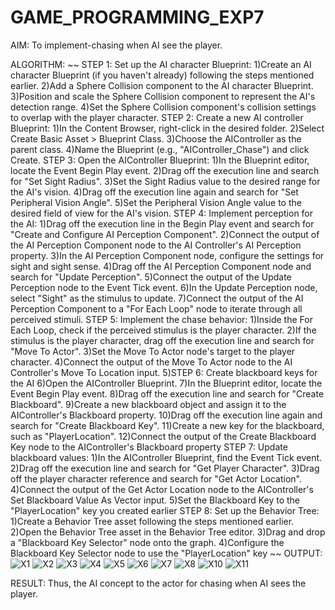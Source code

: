 # GAME_PROGRAMMING_EXP7
AIM:
To implement-chasing when AI see the player.

ALGORITHM:
~~
STEP 1: Set up the AI character Blueprint:
1)Create an AI character Blueprint (if you haven't already) following the steps mentioned earlier.
2)Add a Sphere Collision component to the AI character Blueprint.
3)Position and scale the Sphere Collision component to represent the AI's detection range.
4)Set the Sphere Collision component's collision settings to overlap with the player character.
STEP 2: Create a new AI controller Blueprint:
1)In the Content Browser, right-click in the desired folder.
2)Select Create Basic Asset > Blueprint Class.
3)Choose the AIController as the parent class.
4)Name the Blueprint (e.g., "AIController_Chase") and click Create.
STEP 3: Open the AIController Blueprint:
1)In the Blueprint editor, locate the Event Begin Play event.
2)Drag off the execution line and search for "Set Sight Radius".
3)Set the Sight Radius value to the desired range for the AI's vision.
4)Drag off the execution line again and search for "Set Peripheral Vision Angle".
5)Set the Peripheral Vision Angle value to the desired field of view for the AI's vision.
STEP 4: Implement perception for the AI:
1)Drag off the execution line in the Begin Play event and search for "Create and Configure AI Perception Component".
2)Connect the output of the AI Perception Component node to the AI Controller's AI Perception property.
3)In the AI Perception Component node, configure the settings for sight and sight sense.
4)Drag off the AI Perception Component node and search for "Update Perception".
5)Connect the output of the Update Perception node to the Event Tick event.
6)In the Update Perception node, select "Sight" as the stimulus to update.
7)Connect the output of the AI Perception Component to a "For Each Loop" node to iterate through all perceived stimuli.
STEP 5: Implement the chase behavior:
1)Inside the For Each Loop, check if the perceived stimulus is the player character.
2)If the stimulus is the player character, drag off the execution line and search for "Move To Actor".
3)Set the Move To Actor node's target to the player character.
4)Connect the output of the Move To Actor node to the AI Controller's Move To Location input.
5)STEP 6: Create blackboard keys for the AI
6)Open the AIController Blueprint.
7)In the Blueprint editor, locate the Event Begin Play event.
8)Drag off the execution line and search for "Create Blackboard".
9)Create a new blackboard object and assign it to the AIController's Blackboard property.
10)Drag off the execution line again and search for "Create Blackboard Key".
11)Create a new key for the blackboard, such as "PlayerLocation".
12)Connect the output of the Create Blackboard Key node to the AIController's Blackboard property
STEP 7: Update blackboard values:
1)In the AIController Blueprint, find the Event Tick event.
2)Drag off the execution line and search for "Get Player Character".
3)Drag off the player character reference and search for "Get Actor Location".
4)Connect the output of the Get Actor Location node to the AIController's Set Blackboard Value As Vector input.
5)Set the Blackboard Key to the "PlayerLocation" key you created earlier
STEP 8: Set up the Behavior Tree:
1)Create a Behavior Tree asset following the steps mentioned earlier.
2)Open the Behavior Tree asset in the Behavior Tree editor.
3)Drag and drop a "Blackboard Key Selector" node onto the graph.
4)Configure the Blackboard Key Selector node to use the "PlayerLocation" key
~~
OUTPUT:
![X1](https://github.com/Sharmilasha/GAME_PROGRAMMING_EXP7/assets/94506182/cd66ac59-cb04-44cb-8a78-48824c93ead3)
![X2](https://github.com/Sharmilasha/GAME_PROGRAMMING_EXP7/assets/94506182/10fdf0f8-3df2-4575-8d24-39b1abee3e0d)
![X3](https://github.com/Sharmilasha/GAME_PROGRAMMING_EXP7/assets/94506182/9499a11e-782d-47e6-989e-ebea33ea388e)
![X4](https://github.com/Sharmilasha/GAME_PROGRAMMING_EXP7/assets/94506182/ca6ba4cf-3869-4dca-9d89-660a41fb6a33)
![X5](https://github.com/Sharmilasha/GAME_PROGRAMMING_EXP7/assets/94506182/4e4a77c6-c726-4d6c-8b41-7ff36c227b60)
![X6](https://github.com/Sharmilasha/GAME_PROGRAMMING_EXP7/assets/94506182/49e79757-b843-4e41-82ba-2b26203d8460)
![X7](https://github.com/Sharmilasha/GAME_PROGRAMMING_EXP7/assets/94506182/986b0ed3-25c6-4ba2-baea-bc2345bb5b0e)
![X8](https://github.com/Sharmilasha/GAME_PROGRAMMING_EXP7/assets/94506182/6adb5d9f-c152-4238-91dc-24a153949630)
![X10](https://github.com/Sharmilasha/GAME_PROGRAMMING_EXP7/assets/94506182/1fe36713-681b-40ab-accb-2f5b695f2d97)
![X11](https://github.com/Sharmilasha/GAME_PROGRAMMING_EXP7/assets/94506182/2ce966ed-1d08-4b8d-8196-999b5fffc4af)

RESULT:
Thus, the AI concept to the actor for chasing when AI sees the player.









